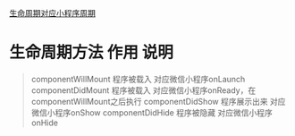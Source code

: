 [生命周期对应小程序周期](http://www.cnblogs.com/piaobodewu/p/10125415.html)
# 生命周期方法	作用	说明
> componentWillMount	程序被载入	对应微信小程序onLaunch
> componentDidMount	程序被载入	对应微信小程序onReady，在componentWillMount之后执行
> componentDidShow	程序展示出来	对应微信小程序onShow
> componentDidHide	程序被隐藏	对应微信小程序onHide